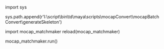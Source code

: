 import sys

sys.path.append(r'I:\script\bin\td\maya\scripts\mocapConvert\mocapBatchConvert\generateSkeleton')

import mocap_matchmaker
reload(mocap_matchmaker)

mocap_matchmaker.run()